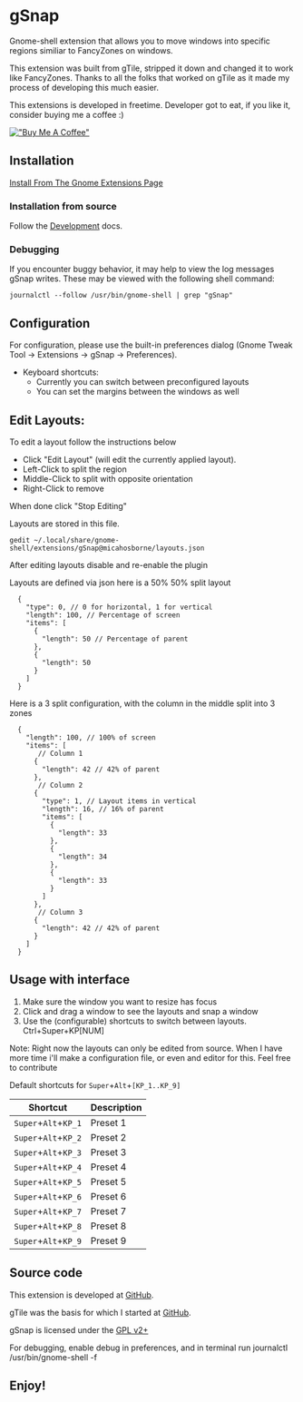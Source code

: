 # gSnap

Gnome-shell extension that allows you to move windows into specific regions similiar to FancyZones on windows.

This extension was built from gTile, stripped it down and changed it to work like FancyZones.  Thanks to all the folks
that worked on gTile as it made my process of developing this much easier.

This extensions is developed in freetime.  Developer got to eat, if you like it, consider buying me a coffee :)

[!["Buy Me A Coffee"](https://www.buymeacoffee.com/assets/img/custom_images/orange_img.png)](https://www.buymeacoffee.com/micahosborne)

## Installation

[Install From The Gnome Extensions Page](https://extensions.gnome.org/extension/4442/gsnap/)


### Installation from source
Follow the [Development](./DEVELOPING.md) docs.

### Debugging

If you encounter buggy behavior, it may help to view the log messages gSnap
writes. These may be viewed with the following shell command:

```shell
journalctl --follow /usr/bin/gnome-shell | grep "gSnap"
```

## Configuration

For configuration, please use the built-in preferences dialog (Gnome Tweak Tool -> Extensions -> gSnap -> Preferences).

* Keyboard shortcuts:
  * Currently you can switch between preconfigured layouts
  * You can set the margins between the windows as well
   
## Edit Layouts:
To edit a layout follow the instructions below
* Click "Edit Layout" (will edit the currently applied layout).
* Left-Click to split the region
* Middle-Click to split with opposite orientation
* Right-Click to remove

When done click "Stop Editing"

Layouts are stored in this file.
```shell
gedit ~/.local/share/gnome-shell/extensions/gSnap@micahosborne/layouts.json 
```
After editing layouts disable and re-enable the plugin

Layouts are defined via json here is a 50% 50% split layout
```jsonc
  {
    "type": 0, // 0 for horizontal, 1 for vertical
    "length": 100, // Percentage of screen
    "items": [
      {
        "length": 50 // Percentage of parent
      },
      {
        "length": 50
      }
    ]
  }
```
Here is a 3 split configuration, with the column in the middle split into 3 zones
```jsonc
  {
    "length": 100, // 100% of screen
    "items": [
       // Column 1
      {
        "length": 42 // 42% of parent
      },
       // Column 2
      {
        "type": 1, // Layout items in vertical
        "length": 16, // 16% of parent
        "items": [
          {
            "length": 33
          },
          {
            "length": 34
          },
          {
            "length": 33
          }
        ]
      },
       // Column 3
      {
        "length": 42 // 42% of parent
      }
    ]
  }
```

## Usage with interface

1. Make sure the window you want to resize has focus
2. Click and drag a window to see the layouts and snap a window
3. Use the (configurable) shortcuts to switch between layouts. Ctrl+Super+KP[NUM]

Note: Right now the layouts can only be edited from source.  When I have more time i'll make a configuration file, or even and editor for this.  Feel free to contribute

Default shortcuts for `Super`+`Alt`+`[KP_1..KP_9]`

Shortcut | Description
------------ | -------------
`Super`+`Alt`+`KP_1` | Preset 1
`Super`+`Alt`+`KP_2` | Preset 2
`Super`+`Alt`+`KP_3` | Preset 3
`Super`+`Alt`+`KP_4` | Preset 4
`Super`+`Alt`+`KP_5` | Preset 5
`Super`+`Alt`+`KP_6` | Preset 6
`Super`+`Alt`+`KP_7` | Preset 7
`Super`+`Alt`+`KP_8` | Preset 8
`Super`+`Alt`+`KP_9` | Preset 9

## Source code

This extension is developed at [GitHub](https://github.com/micahosborne/gSnap).

gTile was the basis for which I started at [GitHub](https://github.com/gTile/gtile).

gSnap is licensed under the [GPL v2+](https://www.gnu.org/licenses/gpl-2.0.html)

For debugging, enable debug in preferences, and in terminal run journalctl /usr/bin/gnome-shell -f

## Enjoy!
